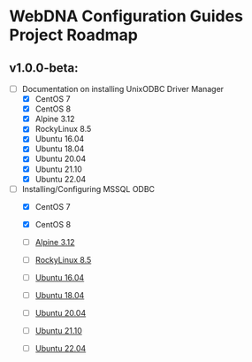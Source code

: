 # WebDNA Configuration Guides Project Roadmap

## v1.0.0-beta:
- [ ] Documentation on installing UnixODBC Driver Manager
    - [X] CentOS 7
    - [X] CentOS 8
    - [X] Alpine 3.12
    - [X] RockyLinux 8.5
    - [X] Ubuntu 16.04
    - [X] Ubuntu 18.04
    - [X] Ubuntu 20.04
    - [X] Ubuntu 21.10
    - [X] Ubuntu 22.04
- [ ] Installing/Configuring MSSQL ODBC
    - [X] CentOS 7
    - [X] CentOS 8
    - [ ] [Alpine 3.12](https://github.com/deepworks-net/webdna-odbc-docs/issues/7)
    - [ ] [RockyLinux 8.5](https://github.com/deepworks-net/webdna-odbc-docs/issues/6)
    - [ ] [Ubuntu 16.04](https://github.com/deepworks-net/webdna-odbc-docs/issues/5)
    - [ ] [Ubuntu 18.04](https://github.com/deepworks-net/webdna-odbc-docs/issues/4)
    - [ ] [Ubuntu 20.04](https://github.com/deepworks-net/webdna-odbc-docs/issues/1)
    - [ ] [Ubuntu 21.10](https://github.com/deepworks-net/webdna-odbc-docs/issues/3)
    - [ ] [Ubuntu 22.04](https://github.com/deepworks-net/webdna-odbc-docs/issues/2)

